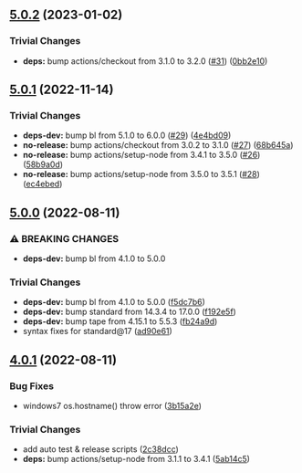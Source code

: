 ## [5.0.2](https://github.com/rvagg/bole/compare/v5.0.1...v5.0.2) (2023-01-02)


### Trivial Changes

* **deps:** bump actions/checkout from 3.1.0 to 3.2.0 ([#31](https://github.com/rvagg/bole/issues/31)) ([0bb2e10](https://github.com/rvagg/bole/commit/0bb2e10d625850aac512d5741924c93763399332))

## [5.0.1](https://github.com/rvagg/bole/compare/v5.0.0...v5.0.1) (2022-11-14)


### Trivial Changes

* **deps-dev:** bump bl from 5.1.0 to 6.0.0 ([#29](https://github.com/rvagg/bole/issues/29)) ([4e4bd09](https://github.com/rvagg/bole/commit/4e4bd096c8a5389e97473e1c6c2843af3f43fcd7))
* **no-release:** bump actions/checkout from 3.0.2 to 3.1.0 ([#27](https://github.com/rvagg/bole/issues/27)) ([68b645a](https://github.com/rvagg/bole/commit/68b645aaa3163ddb8d59817a1e3c18855f47c8ca))
* **no-release:** bump actions/setup-node from 3.4.1 to 3.5.0 ([#26](https://github.com/rvagg/bole/issues/26)) ([58b9a0d](https://github.com/rvagg/bole/commit/58b9a0d1445c6c6dde6f83c7bfd86792e8a86147))
* **no-release:** bump actions/setup-node from 3.5.0 to 3.5.1 ([#28](https://github.com/rvagg/bole/issues/28)) ([ec4ebed](https://github.com/rvagg/bole/commit/ec4ebedeebb73cca7bc2b209f9a444daf53de1c5))

## [5.0.0](https://github.com/rvagg/bole/compare/v4.0.1...v5.0.0) (2022-08-11)


### ⚠ BREAKING CHANGES

* **deps-dev:** bump bl from 4.1.0 to 5.0.0

### Trivial Changes

* **deps-dev:** bump bl from 4.1.0 to 5.0.0 ([f5dc7b6](https://github.com/rvagg/bole/commit/f5dc7b6864f18b6f011602959e84b0a4454348cd))
* **deps-dev:** bump standard from 14.3.4 to 17.0.0 ([f192e5f](https://github.com/rvagg/bole/commit/f192e5fc2d6bd41bfb8f4fad70bed75503812054))
* **deps-dev:** bump tape from 4.15.1 to 5.5.3 ([fb24a9d](https://github.com/rvagg/bole/commit/fb24a9d98318c3ab03e0d9eeb94214b6bab0bed4))
* syntax fixes for standard@17 ([ad90e61](https://github.com/rvagg/bole/commit/ad90e61e7c06db8d1a78a5f8d2406b5183cb48a6))

## [4.0.1](https://github.com/rvagg/bole/compare/v4.0.0...v4.0.1) (2022-08-11)


### Bug Fixes

* windows7 os.hostname() throw error ([3b15a2e](https://github.com/rvagg/bole/commit/3b15a2e9de4073ec740b9a00b5018e21d56acbcc))


### Trivial Changes

* add auto test & release scripts ([2c38dcc](https://github.com/rvagg/bole/commit/2c38dcc8f89016b22188352fa7dfa977f58da434))
* **deps:** bump actions/setup-node from 3.1.1 to 3.4.1 ([5ab14c5](https://github.com/rvagg/bole/commit/5ab14c5c2c91b8d3ed98f3c1e63ca4ac5b01584b))
